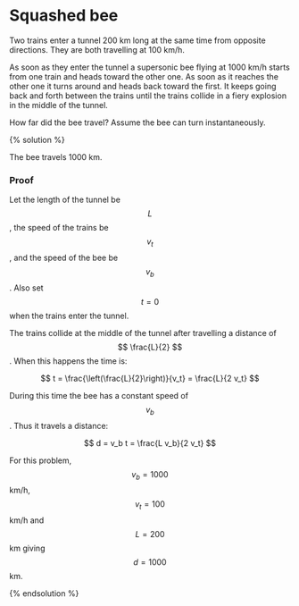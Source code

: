 # Squashed bee

Two trains enter a tunnel 200 km long at the same time from opposite
directions. They are both travelling at 100 km/h.

As soon as they enter the tunnel a supersonic bee flying at 1000 km/h starts
from one train and heads toward the other one. As soon as it reaches the other
one it turns around and heads back toward the first. It keeps going back and
forth between the trains until the trains collide in a fiery explosion in the
middle of the tunnel.

How far did the bee travel? Assume the bee can turn instantaneously.

{% solution %}

The bee travels 1000 km.

### Proof

Let the length of the tunnel be $$ L $$, the speed of the trains be $$ v_t $$, and the
speed of the bee be $$ v_b $$. Also set $$ t = 0 $$ when the trains enter the tunnel.

The trains collide at the middle of the tunnel after travelling a distance of
$$ \frac{L}{2} $$. When this happens the time is:

$$ t = \frac{\left(\frac{L}{2}\right)}{v_t} = \frac{L}{2 v_t} $$

During this time the bee has a constant speed of $$ v_b $$. Thus it travels a
distance:

$$ d = v_b t = \frac{L v_b}{2 v_t} $$

For this problem, $$ v_b = 1000 $$ km/h, $$ v_t = 100 $$ km/h and $$ L = 200 $$ km giving
$$ d = 1000 $$ km.

{% endsolution %}

